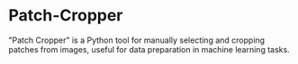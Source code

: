 # Patch-Cropper
"Patch Cropper" is a Python tool for manually selecting and cropping patches from images, useful for data preparation in machine learning tasks.

